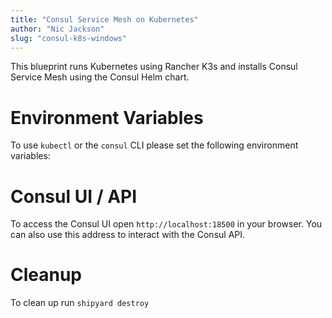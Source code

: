 ```yaml
---
title: "Consul Service Mesh on Kubernetes"
author: "Nic Jackson"
slug: "consul-k8s-windows"
---
```


This blueprint runs Kubernetes using Rancher K3s and installs Consul Service Mesh
using the Consul Helm chart.

# Environment Variables
To use `kubectl` or the `consul` CLI please set the following environment variables:

# Consul UI / API
To access the Consul UI open `http://localhost:18500` in your browser.
You can also use this address to interact with the Consul API.

# Cleanup
To clean up run `shipyard destroy`